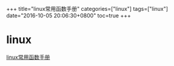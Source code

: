 +++
title="linux常用函数手册"
categories=["linux"] 
tags=["linux"] 
date="2016-10-05 20:06:30+0800"
toc=true
+++



# linux 

[linux常用函数手册](http://net.pku.edu.cn/~yhf/linux_c/)